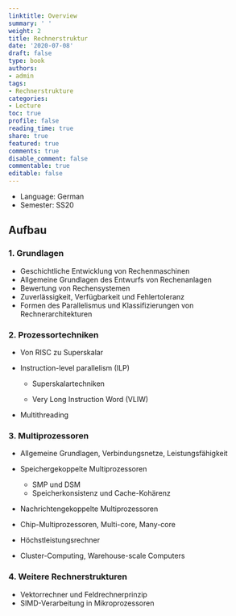 ```yaml
---
linktitle: Overview
summary: ' '
weight: 2
title: Rechnerstruktur
date: '2020-07-08'
draft: false
type: book
authors: 
- admin
tags: 
- Rechnerstrukture
categories: 
- Lecture
toc: true
profile: false
reading_time: true
share: true
featured: true
comments: true
disable_comment: false
commentable: true
editable: false
---
```


- Language: German
- Semester: SS20



## Aufbau

### 1. Grundlagen

- Geschichtliche Entwicklung von Rechenmaschinen
- Allgemeine Grundlagen des Entwurfs von Rechenanlagen
- Bewertung von Rechensystemen
- Zuverlässigkeit, Verfügbarkeit und Fehlertoleranz
- Formen des Parallelismus und Klassifizierungen von Rechnerarchitekturen

### 2. Prozessortechniken

- Von RISC zu Superskalar
- Instruction-level parallelism (ILP)
  - Superskalartechniken

  - Very Long Instruction Word (VLIW)

- Multithreading

### 3. Multiprozessoren

- Allgemeine Grundlagen, Verbindungsnetze, Leistungsfähigkeit

- Speichergekoppelte Multiprozessoren 
  - SMP und DSM
  - Speicherkonsistenz und Cache-Kohärenz 
- Nachrichtengekoppelte Multiprozessoren 
- Chip-Multiprozessoren, Multi-core, Many-core 
- Höchstleistungsrechner

- Cluster-Computing, Warehouse-scale Computers

### 4. Weitere Rechnerstrukturen

- Vektorrechner und Feldrechnerprinzip 
- SIMD-Verarbeitung in Mikroprozessoren